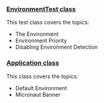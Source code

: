 ### [EnvironmentTest class](../MicronautApp/src/test/java/com/shshetudev/EnvironmentTest.java)
This test class covers the topics:
* The Environment
* Environment Priority
* Disabling Environment Detection

### [Application class](../MicronautApp/src/main/java/com/shshetudev/Application.java)
This class covers the topics:
* Default Environment
* Micronaut Banner